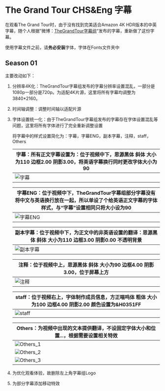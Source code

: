 # The Grand Tour CHS&Eng 字幕

在观看The Grand Tour时，由于没有找到完美适合Amazon 4K HDR版本的中英字幕，随个人根据”微博：[TheGrandTour字幕组](https://weibo.com/u/5664670417)“发布的字幕，重新做了这份字幕。

使用字幕文件之前，请**务必安装**字体，字体在Fonts文件夹中

## Season 01

主要改动如下：

1. 分辨率4K化：TheGrandTour字幕组发布的字幕分辨率设置混乱，一部分是1080p一部分是720p。为适配4K片源，这里将所有字幕均调整为3840*2160。

2. 时间轴调整：调整时间轴以适配片源

3. 字体设置统一化：由于TheGrandTour字幕组发布的字幕存在字体设置混乱等问题，这里将所有字体进行了完全重新调整设置

   将字幕中的样式设置简化为：字幕，字幕ENG，副本字幕，注释，staff，Others

   | 字幕：所有正文字幕设置为：位于视频中下，思源黑体 斜体 大小为110 边框2.00 阴影3.00，将英语字幕换行同时更改字体大小为90 |
   | ------------------------------------------------------------ |
   | ![字幕](https://typora-rn.oss-cn-beijing.aliyuncs.com/img/2025%2F08%2F07%2F16-58-25-a015a11dfedc4de358fdfad5b7697350.webp) |

   | 字幕ENG：位于视频中下，TheGrandTour字幕组部分字幕没有将中文与英语换行放在一起，所以单设了个给英语正文字幕的字体样式，与“字幕”设置相同只将大小设为90 |
   | ------------------------------------------------------------ |
   | ![字幕ENG](https://typora-rn.oss-cn-beijing.aliyuncs.com/img/2025%2F08%2F07%2F16-58-33-fa46641fbf8f7375b1bbe7ea1a3864ce.webp) |

   | 副本字幕：位于视频中下，为正文中的非英语设置的翻译：思源黑体 斜体 大小为110 边框3.00 阴影0.00 不透明背景 |
   | ------------------------------------------------------------ |
   | ![副本字幕](https://typora-rn.oss-cn-beijing.aliyuncs.com/img/2025%2F08%2F07%2F16-58-40-8b314e88b1efabc2e3fdee6f3e165227.webp) |

   | 注释：位于视频中上，思源黑体 斜体 大小为90 边框4.00 阴影3.00，位于屏幕上方 |
   | ------------------------------------------------------------ |
   | ![注释](https://typora-rn.oss-cn-beijing.aliyuncs.com/img/2025%2F08%2F07%2F16-58-51-9f7837c3aaf85e78a981864c0a80b46c.webp) |

   | staff：位于视频右上，字体制作成员信息，方正喵呜体 粗体 大小为100 边框4.00 阴影2.00 颜色设置为&H0351FF |
   | ------------------------------------------------------------ |
   | ![staff](https://typora-rn.oss-cn-beijing.aliyuncs.com/img/2025%2F08%2F07%2F16-59-00-01d4cdebcd2a4c17fd5800936a088998.webp) |

   | Others：为视频中出现的文本提供翻译，不设固定字体大小和位置...，根据需要设置相关特效 |
   | ------------------------------------------------------------ |
   | ![Others_1](https://typora-rn.oss-cn-beijing.aliyuncs.com/img/2025%2F08%2F07%2F17-01-09-81947b1749e915dc4ba67cf687d7c0fd.webp) |
   | ![Others_2](https://typora-rn.oss-cn-beijing.aliyuncs.com/img/2025%2F08%2F07%2F16-59-14-d4a2093005674079e1e542808c700b1d.webp) |
   | ![Others_3](https://typora-rn.oss-cn-beijing.aliyuncs.com/img/2025%2F08%2F07%2F16-59-20-b11c4fae251467372c342c97b0765dd3.webp) |

4. 为优化观看体验，故删除左上角字幕组Logo
5. 为部分字幕添加移动特效
